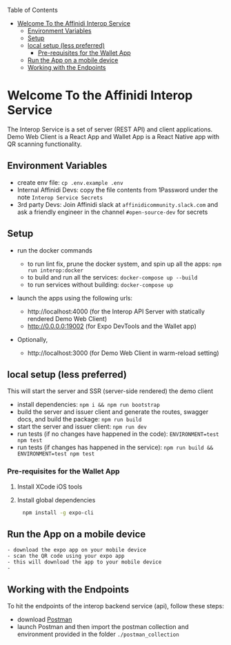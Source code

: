 Table of Contents
- [Welcome To the Affinidi Interop Service](#welcome-to-the-affinidi-interop-service)
  - [Environment Variables](#environment-variables)
  - [Setup](#setup)
  - [local setup (less preferred)](#local-setup-less-preferred)
    - [Pre-requisites for the Wallet App](#pre-requisites-for-the-wallet-app)
  - [Run the App on a mobile device](#run-the-app-on-a-mobile-device)
  - [Working with the Endpoints](#working-with-the-endpoints)



# Welcome To the Affinidi Interop Service
The Interop Service is a set of server (REST API) and client applications. Demo Web Client is a React App and Wallet App is a React Native app with QR scanning functionality. 

## Environment Variables
- create env file: `cp .env.example .env`
- Internal Affinidi Devs: copy the file contents from 1Password under the note `Interop Service Secrets`
- 3rd party Devs: Join Affinidi slack at `affinidicommunity.slack.com` and ask a friendly engineer in the channel `#open-source-dev` for secrets

## Setup
- run the docker commands
  - to run lint fix, prune the docker system, and spin up all the apps: `npm run interop:docker`
  - to build and run all the services: `docker-compose up --build`
  - to run services without building: `docker-compose up`
- launch the apps using the following urls:
  - http://localhost:4000 (for the Interop API Server with statically rendered Demo Web Client)
  - http://0.0.0.0:19002 (for Expo DevTools and the Wallet app)
  
- Optionally,
  - http://localhost:3000 (for Demo Web Client in warm-reload setting)


## local setup (less preferred)
This will start the server and SSR (server-side rendered) the demo client
- install dependencies: `npm i && npm run bootstrap`
- build the server and issuer client and generate the routes, swagger docs, and build the package: `npm run build`
- start the server and issuer client: `npm run dev`
- run tests (if no changes have happened in the code): `ENVIRONMENT=test npm test`
- run tests (if changes has happened in the service): `npm run build && ENVIRONMENT=test npm test`

### Pre-requisites for the Wallet App

1. Install XCode iOS tools

2. Install global dependencies

```bash
	 npm install -g expo-cli
```

## Run the App on a mobile device
	- download the expo app on your mobile device
	- scan the QR code using your expo app
	- this will download the app to your mobile device 
	- 

## Working with the Endpoints
To hit the endpoints of the interop backend service (api), follow these steps:
- download [Postman](https://www.postman.com/) 
- launch Postman and then import the postman collection and environment provided in the folder `./postman_collection` 
